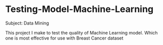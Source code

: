 # Testing-Model-Machine-Learning
Subject: Data Mining 

This project I make to test the quality of Machine Learning model. Which one is most effective for use with Breast Cancer dataset

